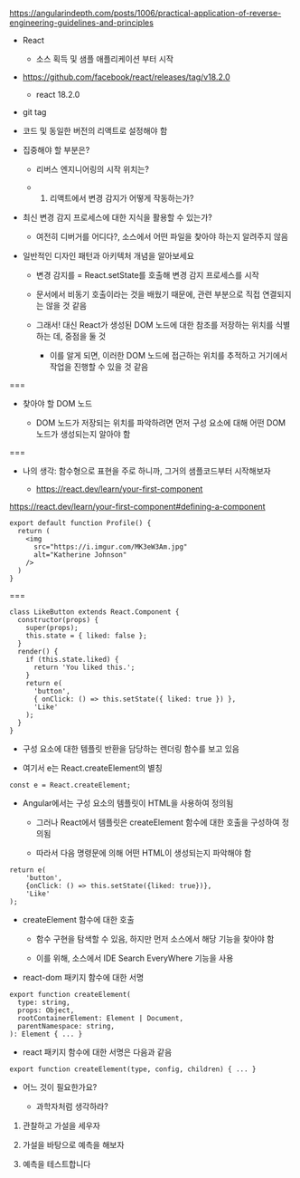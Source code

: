 https://angularindepth.com/posts/1006/practical-application-of-reverse-engineering-guidelines-and-principles

- React

  - 소스 획득 및 샘플 애플리케이션 부터 시작

- https://github.com/facebook/react/releases/tag/v18.2.0

  - react 18.2.0

- git tag

- 코드 및 동일한 버전의 리액트로 설정해야 함

- 집중해야 할 부분은?

  - 리버스 엔지니어링의 시작 위치는?

  - 1. 리액트에서 변경 감지가 어떻게 작동하는가?

- 최신 변경 감지 프로세스에 대한 지식을 활용할 수 있는가?

  - 여전히 디버거를 어디다?, 소스에서 어떤 파일을 찾아야 하는지 알려주지 않음

- 일반적인 디자인 패턴과 아키텍처 개념을 알아보세요

  - 변경 감지를 = React.setState를 호출해 변경 감지 프로세스를 시작

  - 문서에서 비동기 호출이라는 것을 배웠기 때문에, 관련 부분으로 직접 연결되지는 않을 것 같음

  - 그래서! 대신 React가 생성된 DOM 노드에 대한 참조를 저장하는 위치를 식별하는 데, 중점을 둘 것

    - 이를 알게 되면, 이러한 DOM 노드에 접근하는 위치를 추적하고 거기에서 작업을 진행할 수 있을 것 같음

===

- 찾아야 할 DOM 노드

  - DOM 노드가 저장되는 위치를 파악하려면 먼저 구성 요소에 대해 어떤 DOM 노드가 생성되는지 알아야 함

=== 
- 나의 생각: 함수형으로 표현을 주로 하니까, 그거의 샘플코드부터 시작해보자

  - https://react.dev/learn/your-first-component

https://react.dev/learn/your-first-component#defining-a-component

```
export default function Profile() {
  return (
    <img
      src="https://i.imgur.com/MK3eW3Am.jpg"
      alt="Katherine Johnson"
    />
  )
}
```



=== 


```react
class LikeButton extends React.Component {
  constructor(props) {
    super(props);
    this.state = { liked: false };
  }
  render() {
    if (this.state.liked) {
      return 'You liked this.';
    }
    return e(
      'button',
      { onClick: () => this.setState({ liked: true }) },
      'Like'
    );
  }
}
```

- 구성 요소에 대한 템플릿 반환을 담당하는 렌더링 함수를 보고 있음

- 여기서 e는 React.createElement의 별칭

```
const e = React.createElement;
```

- Angular에서는 구성 요소의 템플릿이 HTML을 사용하여 정의됨

  - 그러나 React에서 템플릿은 createElement 함수에 대한 호출을 구성하여 정의됨

  - 따라서 다음 명령문에 의해 어떤 HTML이 생성되는지 파악해야 함

```
return e(
    'button',
    {onClick: () => this.setState({liked: true})},
    'Like'
);
```

- createElement 함수에 대한 호출

  - 함수 구현을 탐색할 수 있음, 하지만 먼저 소스에서 해당 기능을 찾아야 함

  - 이를 위해, 소스에서 IDE Search EveryWhere 기능을 사용

- react-dom 패키지 함수에 대한 서명

```
export function createElement(
  type: string,
  props: Object,
  rootContainerElement: Element | Document,
  parentNamespace: string,
): Element { ... }
```

- react 패키지 함수에 대한 서명은 다음과 같음 

```
export function createElement(type, config, children) { ... }

```

- 어느 것이 필요한가요?

  - 과학자처럼 생각하라?

1. 관찰하고 가설을 세우자

2. 가설을 바탕으로 예측을 해보자 

3. 예측을 테스트합니다

